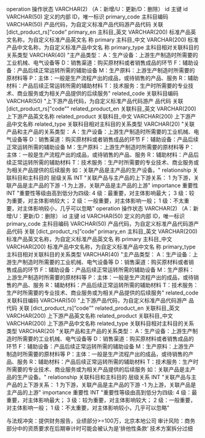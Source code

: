 operation	操作状态	VARCHAR(2)	（A：新增/U：更新/D：删除）
id	主键 id	VARCHAR(50)	定义的内部 ID，唯一标识
primary_code	主科目编码	VARCHAR(50)	产品代码，为自定义标准产品代码游产品代码 关联 [dict_product_rs]”code”
primary_en	主科目_英文	VARCHAR(200)	标准产品英文名称，为自定义标准产品英文名 称
primary	主科目_中文	VARCHAR(200)	标准产品中文名称，为自定义标准产品中文名 称
primary_type	主科目相对关联科目的关系类型	VARCHAR(40)	"主产品类型：
A：生产设备：上游生产制造时所需要的工业机械、电气设备等
D：销售渠道：购买原材料或者销售成品的环节
F：辅助设备：产品后续正常运转所需的辅助设备
M：生产原料：上游生产制造时所需要的原材料等
P：主体：一般是生产流程产出的成品，或待销售的产品、服务
R：辅助材料：产品后续正常运转所需的辅助材料
T：技术服务：生产时所需要的专业技术、商业服务或为相关产品提供的后续服务"
related_code	关联科目编码	VARCHAR(50)	"上下游产品代码，为自定义标准产品代码游产 品代码
关联 [dict_product_rs]”code”"
related_product_en	关联科目_英文	VARCHAR(200)	上下游产品英文名称
related_product	关联科目_中文	VARCHAR(200)	上下游产品中文名称
related_type	关联科目相对主科目的关系类型	VARCHAR(20)	"关联产品和主产品的关系类型：
A：生产设备：上游生产制造时所需要的工业机械、电气设备等
D：销售渠道：购买原材料或者销售成品的环节
F：辅助设备：产品后续正常运转所需的辅助设备
M：生产原料：上游生产制造时所需要的原材料等
P：主体：一般是生产流程产出的成品，或待销售的产品、服务
R：辅助材料：产品后续正常运转所需的辅助材料
T：技术服务：生产时所需要的专业技术、商业服务或为相关产品提供的后续服务
如：关联产品是主产品的生产设备。"
relationship	关联科目和主科目的 层级关系	INT	"关联产品与主产品的上下游关系：
1 为下游，关联产品是主产品的下游
-1 为上游，关联产品是主产品的上游"
importance	重要性	INT	"重要性等级由高到低分为四级:
4 级：最重要，对主体影响最大；
3 级：较为重要，对主体影响较大；
2 级：一般重要，对主体影响一般；
1 级：不太重要，对主体影响较小，几乎可以忽略"
operation	操作状态	VARCHAR(2)	（A：新增/U：更新/D：删除）
id	主键 id	VARCHAR(50)	定义的内部 ID，唯一标识
primary_code	主科目编码	VARCHAR(50)	产品代码，为自定义标准产品代码游产品代码 关联 [dict_product_rs]”code”
primary_en	主科目_英文	VARCHAR(200)	标准产品英文名称，为自定义标准产品英文名 称
primary	主科目_中文	VARCHAR(200)	标准产品中文名称，为自定义标准产品中文名 称
primary_type	主科目相对关联科目的关系类型	VARCHAR(40)	"主产品类型：
A：生产设备：上游生产制造时所需要的工业机械、电气设备等
D：销售渠道：购买原材料或者销售成品的环节
F：辅助设备：产品后续正常运转所需的辅助设备
M：生产原料：上游生产制造时所需要的原材料等
P：主体：一般是生产流程产出的成品，或待销售的产品、服务
R：辅助材料：产品后续正常运转所需的辅助材料
T：技术服务：生产时所需要的专业技术、商业服务或为相关产品提供的后续服务"
related_code	关联科目编码	VARCHAR(50)	"上下游产品代码，为自定义标准产品代码游产 品代码
关联 [dict_product_rs]”code”"
related_product_en	关联科目_英文	VARCHAR(200)	上下游产品英文名称
related_product	关联科目_中文	VARCHAR(200)	上下游产品中文名称
related_type	关联科目相对主科目的关系类型	VARCHAR(20)	"关联产品和主产品的关系类型：
A：生产设备：上游生产制造时所需要的工业机械、电气设备等
D：销售渠道：购买原材料或者销售成品的环节
F：辅助设备：产品后续正常运转所需的辅助设备
M：生产原料：上游生产制造时所需要的原材料等
P：主体：一般是生产流程产出的成品，或待销售的产品、服务
R：辅助材料：产品后续正常运转所需的辅助材料
T：技术服务：生产时所需要的专业技术、商业服务或为相关产品提供的后续服务
如：关联产品是主产品的生产设备。"
relationship	关联科目和主科目的 层级关系	INT	"关联产品与主产品的上下游关系：
1 为下游，关联产品是主产品的下游
-1 为上游，关联产品是主产品的上游"
importance	重要性	INT	"重要性等级由高到低分为四级:
4 级：最重要，对主体影响最大；
3 级：较为重要，对主体影响较大；
2 级：一般重要，对主体影响一般；
1 级：不太重要，对主体影响较小，几乎可以忽略"



与法规冲突：提供财务报告，业绩部分>=100万，北京本地公司
审计风险：商务部分中的资质要求在后期审计时可能会被认为是‘排他性条款’
技术方案拆分过细